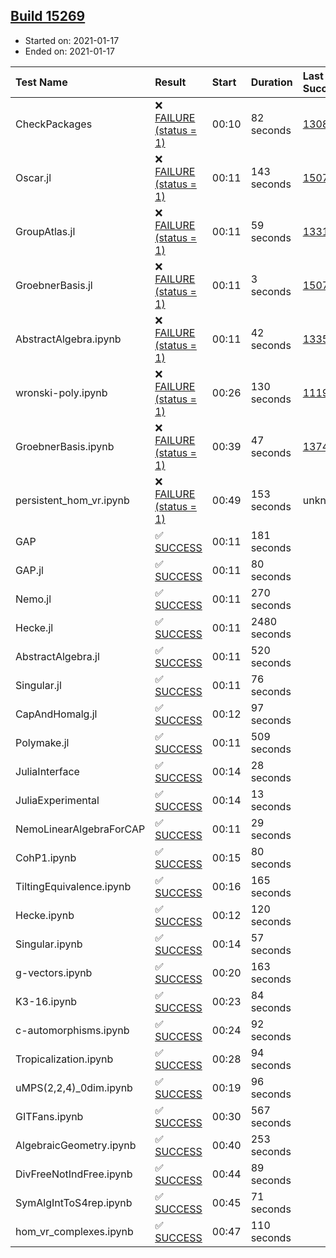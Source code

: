 ## [Build 15269](https://oscarci.mathematik.uni-kl.de/job/oscar/15269/)

* Started on: 2021-01-17
* Ended on: 2021-01-17

| Test Name    | Result | Start | Duration | Last Success | First Failure |
|:-------------|:-------|:------|:---------|:-------------|:--------------|
| CheckPackages | ❌ [FAILURE (status = 1)](https://oscarci.mathematik.uni-kl.de/job/oscar/15269/artifact/logs/build-15269/CheckPackages.log) | 00:10 | 82 seconds | [13085](https://oscarci.mathematik.uni-kl.de/job/oscar/13085/) | [13086](https://oscarci.mathematik.uni-kl.de/job/oscar/13086/) |
| Oscar.jl | ❌ [FAILURE (status = 1)](https://oscarci.mathematik.uni-kl.de/job/oscar/15269/artifact/logs/build-15269/Oscar.jl.log) | 00:11 | 143 seconds | [15079](https://oscarci.mathematik.uni-kl.de/job/oscar/15079/) | [15080](https://oscarci.mathematik.uni-kl.de/job/oscar/15080/) |
| GroupAtlas.jl | ❌ [FAILURE (status = 1)](https://oscarci.mathematik.uni-kl.de/job/oscar/15269/artifact/logs/build-15269/GroupAtlas.jl.log) | 00:11 | 59 seconds | [13311](https://oscarci.mathematik.uni-kl.de/job/oscar/13311/) | [13312](https://oscarci.mathematik.uni-kl.de/job/oscar/13312/) |
| GroebnerBasis.jl | ❌ [FAILURE (status = 1)](https://oscarci.mathematik.uni-kl.de/job/oscar/15269/artifact/logs/build-15269/GroebnerBasis.jl.log) | 00:11 | 3 seconds | [15079](https://oscarci.mathematik.uni-kl.de/job/oscar/15079/) | [15080](https://oscarci.mathematik.uni-kl.de/job/oscar/15080/) |
| AbstractAlgebra.ipynb | ❌ [FAILURE (status = 1)](https://oscarci.mathematik.uni-kl.de/job/oscar/15269/artifact/logs/build-15269/AbstractAlgebra.ipynb.log) | 00:11 | 42 seconds | [13355](https://oscarci.mathematik.uni-kl.de/job/oscar/13355/) | [13356](https://oscarci.mathematik.uni-kl.de/job/oscar/13356/) |
| wronski-poly.ipynb | ❌ [FAILURE (status = 1)](https://oscarci.mathematik.uni-kl.de/job/oscar/15269/artifact/logs/build-15269/wronski-poly.ipynb.log) | 00:26 | 130 seconds | [11192](https://oscarci.mathematik.uni-kl.de/job/oscar/11192/) | [11193](https://oscarci.mathematik.uni-kl.de/job/oscar/11193/) |
| GroebnerBasis.ipynb | ❌ [FAILURE (status = 1)](https://oscarci.mathematik.uni-kl.de/job/oscar/15269/artifact/logs/build-15269/GroebnerBasis.ipynb.log) | 00:39 | 47 seconds | [13748](https://oscarci.mathematik.uni-kl.de/job/oscar/13748/) | [13749](https://oscarci.mathematik.uni-kl.de/job/oscar/13749/) |
| persistent_hom_vr.ipynb | ❌ [FAILURE (status = 1)](https://oscarci.mathematik.uni-kl.de/job/oscar/15269/artifact/logs/build-15269/persistent_hom_vr.ipynb.log) | 00:49 | 153 seconds | unknown | unknown |
| GAP | ✅ [SUCCESS](https://oscarci.mathematik.uni-kl.de/job/oscar/15269/artifact/logs/build-15269/GAP.log) | 00:11 | 181 seconds |  |  |
| GAP.jl | ✅ [SUCCESS](https://oscarci.mathematik.uni-kl.de/job/oscar/15269/artifact/logs/build-15269/GAP.jl.log) | 00:11 | 80 seconds |  |  |
| Nemo.jl | ✅ [SUCCESS](https://oscarci.mathematik.uni-kl.de/job/oscar/15269/artifact/logs/build-15269/Nemo.jl.log) | 00:11 | 270 seconds |  |  |
| Hecke.jl | ✅ [SUCCESS](https://oscarci.mathematik.uni-kl.de/job/oscar/15269/artifact/logs/build-15269/Hecke.jl.log) | 00:11 | 2480 seconds |  |  |
| AbstractAlgebra.jl | ✅ [SUCCESS](https://oscarci.mathematik.uni-kl.de/job/oscar/15269/artifact/logs/build-15269/AbstractAlgebra.jl.log) | 00:11 | 520 seconds |  |  |
| Singular.jl | ✅ [SUCCESS](https://oscarci.mathematik.uni-kl.de/job/oscar/15269/artifact/logs/build-15269/Singular.jl.log) | 00:11 | 76 seconds |  |  |
| CapAndHomalg.jl | ✅ [SUCCESS](https://oscarci.mathematik.uni-kl.de/job/oscar/15269/artifact/logs/build-15269/CapAndHomalg.jl.log) | 00:12 | 97 seconds |  |  |
| Polymake.jl | ✅ [SUCCESS](https://oscarci.mathematik.uni-kl.de/job/oscar/15269/artifact/logs/build-15269/Polymake.jl.log) | 00:11 | 509 seconds |  |  |
| JuliaInterface | ✅ [SUCCESS](https://oscarci.mathematik.uni-kl.de/job/oscar/15269/artifact/logs/build-15269/JuliaInterface.log) | 00:14 | 28 seconds |  |  |
| JuliaExperimental | ✅ [SUCCESS](https://oscarci.mathematik.uni-kl.de/job/oscar/15269/artifact/logs/build-15269/JuliaExperimental.log) | 00:14 | 13 seconds |  |  |
| NemoLinearAlgebraForCAP | ✅ [SUCCESS](https://oscarci.mathematik.uni-kl.de/job/oscar/15269/artifact/logs/build-15269/NemoLinearAlgebraForCAP.log) | 00:11 | 29 seconds |  |  |
| CohP1.ipynb | ✅ [SUCCESS](https://oscarci.mathematik.uni-kl.de/job/oscar/15269/artifact/logs/build-15269/CohP1.ipynb.log) | 00:15 | 80 seconds |  |  |
| TiltingEquivalence.ipynb | ✅ [SUCCESS](https://oscarci.mathematik.uni-kl.de/job/oscar/15269/artifact/logs/build-15269/TiltingEquivalence.ipynb.log) | 00:16 | 165 seconds |  |  |
| Hecke.ipynb | ✅ [SUCCESS](https://oscarci.mathematik.uni-kl.de/job/oscar/15269/artifact/logs/build-15269/Hecke.ipynb.log) | 00:12 | 120 seconds |  |  |
| Singular.ipynb | ✅ [SUCCESS](https://oscarci.mathematik.uni-kl.de/job/oscar/15269/artifact/logs/build-15269/Singular.ipynb.log) | 00:14 | 57 seconds |  |  |
| g-vectors.ipynb | ✅ [SUCCESS](https://oscarci.mathematik.uni-kl.de/job/oscar/15269/artifact/logs/build-15269/g-vectors.ipynb.log) | 00:20 | 163 seconds |  |  |
| K3-16.ipynb | ✅ [SUCCESS](https://oscarci.mathematik.uni-kl.de/job/oscar/15269/artifact/logs/build-15269/K3-16.ipynb.log) | 00:23 | 84 seconds |  |  |
| c-automorphisms.ipynb | ✅ [SUCCESS](https://oscarci.mathematik.uni-kl.de/job/oscar/15269/artifact/logs/build-15269/c-automorphisms.ipynb.log) | 00:24 | 92 seconds |  |  |
| Tropicalization.ipynb | ✅ [SUCCESS](https://oscarci.mathematik.uni-kl.de/job/oscar/15269/artifact/logs/build-15269/Tropicalization.ipynb.log) | 00:28 | 94 seconds |  |  |
| uMPS(2,2,4)_0dim.ipynb | ✅ [SUCCESS](https://oscarci.mathematik.uni-kl.de/job/oscar/15269/artifact/logs/build-15269/uMPS-2-2-4-_0dim.ipynb.log) | 00:19 | 96 seconds |  |  |
| GITFans.ipynb | ✅ [SUCCESS](https://oscarci.mathematik.uni-kl.de/job/oscar/15269/artifact/logs/build-15269/GITFans.ipynb.log) | 00:30 | 567 seconds |  |  |
| AlgebraicGeometry.ipynb | ✅ [SUCCESS](https://oscarci.mathematik.uni-kl.de/job/oscar/15269/artifact/logs/build-15269/AlgebraicGeometry.ipynb.log) | 00:40 | 253 seconds |  |  |
| DivFreeNotIndFree.ipynb | ✅ [SUCCESS](https://oscarci.mathematik.uni-kl.de/job/oscar/15269/artifact/logs/build-15269/DivFreeNotIndFree.ipynb.log) | 00:44 | 89 seconds |  |  |
| SymAlgIntToS4rep.ipynb | ✅ [SUCCESS](https://oscarci.mathematik.uni-kl.de/job/oscar/15269/artifact/logs/build-15269/SymAlgIntToS4rep.ipynb.log) | 00:45 | 71 seconds |  |  |
| hom_vr_complexes.ipynb | ✅ [SUCCESS](https://oscarci.mathematik.uni-kl.de/job/oscar/15269/artifact/logs/build-15269/hom_vr_complexes.ipynb.log) | 00:47 | 110 seconds |  |  |
